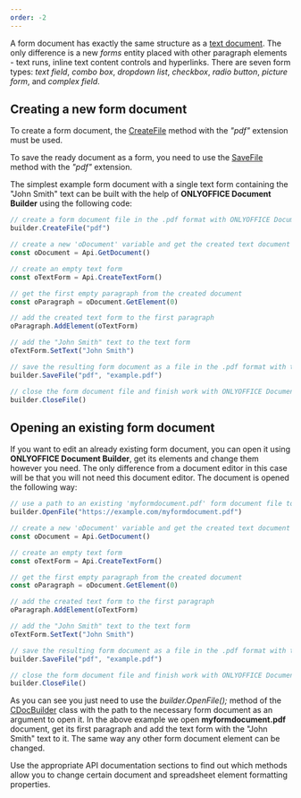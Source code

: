 ```yaml
---
order: -2
---
```


A form document has exactly the same structure as a [text document](../Text%20Document%20API/index.md). The only difference is a new *forms* entity placed with other paragraph elements - text runs, inline text content controls and hyperlinks. There are seven form types: *text field*, *combo box*, *dropdown list*, *checkbox*, *radio button*, *picture form*, and *complex field*.

## Creating a new form document

To create a form document, the [CreateFile](../../../Document%20Builder/Builder%20Framework/C++/CDocBuilder/CreateFile/index.md) method with the *"pdf"* extension must be used.

To save the ready document as a form, you need to use the [SaveFile](../../../Document%20Builder/Builder%20Framework/C++/CDocBuilder/SaveFile/index.md) method with the *"pdf"* extension.

The simplest example form document with a single text form containing the "John Smith" text can be built with the help of **ONLYOFFICE Document Builder** using the following code:

``` ts
// create a form document file in the .pdf format with ONLYOFFICE Document Builder
builder.CreateFile("pdf")

// create a new 'oDocument' variable and get the created text document contents
const oDocument = Api.GetDocument()

// create an empty text form
const oTextForm = Api.CreateTextForm()

// get the first empty paragraph from the created document
const oParagraph = oDocument.GetElement(0)

// add the created text form to the first paragraph
oParagraph.AddElement(oTextForm)

// add the "John Smith" text to the text form
oTextForm.SetText("John Smith")

// save the resulting form document as a file in the .pdf format with the 'example.pdf' name
builder.SaveFile("pdf", "example.pdf")

// close the form document file and finish work with ONLYOFFICE Document Builder
builder.CloseFile()
```

## Opening an existing form document

If you want to edit an already existing form document, you can open it using **ONLYOFFICE Document Builder**, get its elements and change them however you need. The only difference from a document editor in this case will be that you will not need this document editor. The document is opened the following way:

``` ts
// use a path to an existing 'myformdocument.pdf' form document file to open it with ONLYOFFICE Document Builder
builder.OpenFile("https://example.com/myformdocument.pdf")

// create a new 'oDocument' variable and get the created text document contents
const oDocument = Api.GetDocument()

// create an empty text form
const oTextForm = Api.CreateTextForm()

// get the first empty paragraph from the created document
const oParagraph = oDocument.GetElement(0)

// add the created text form to the first paragraph
oParagraph.AddElement(oTextForm)

// add the "John Smith" text to the text form
oTextForm.SetText("John Smith")

// save the resulting form document as a file in the .pdf format with the 'example.pdf' name
builder.SaveFile("pdf", "example.pdf")

// close the form document file and finish work with ONLYOFFICE Document Builder
builder.CloseFile()
```

As you can see you just need to use the *builder.OpenFile();* method of the [CDocBuilder](../../../Document%20Builder/Builder%20Framework/C++/CDocBuilder/index.md) class with the path to the necessary form document as an argument to open it. In the above example we open **myformdocument.pdf** document, get its first paragraph and add the text form with the "John Smith" text to it. The same way any other form document element can be changed.

Use the appropriate API documentation sections to find out which methods allow you to change certain document and spreadsheet element formatting properties.
